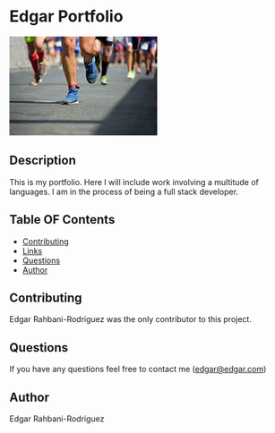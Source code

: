# Edgar Portfolio
![Image-of-Website](./Assets/Images/running.jpg)
## Description
This is my portfolio. Here I will include work involving a multitude of languages. I am in the process of being a full stack developer.

## Table OF Contents

- [Contributing](#contributing)
- [Links](#links)
- [Questions](#questions)
- [Author](#author)

## Contributing

Edgar Rahbani-Rodriguez was the only contributor to this project.

## Questions

If you have any questions feel free to contact me (edgar@edgar.com)

## Author

Edgar Rahbani-Rodriguez
